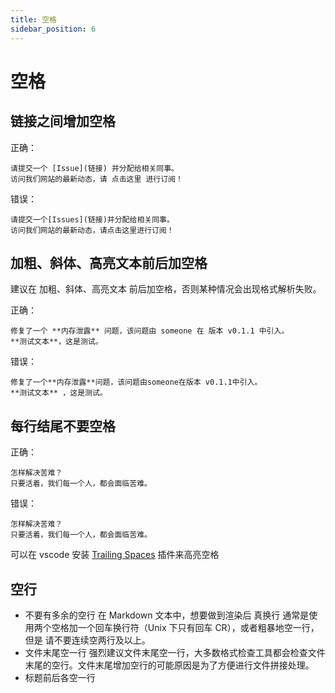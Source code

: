 ```yaml
---
title: 空格
sidebar_position: 6
---
```


# 空格

## 链接之间增加空格

正确：

```
请提交一个 [Issue](链接) 并分配给相关同事。
访问我们网站的最新动态，请 点击这里 进行订阅！
```

错误：

```
请提交一个[Issues](链接)并分配给相关同事。
访问我们网站的最新动态，请点击这里进行订阅！
```

## 加粗、斜体、高亮文本前后加空格

建议在 加粗、斜体、高亮文本 前后加空格，否则某种情况会出现格式解析失败。

正确：

```
修复了一个 **内存泄露** 问题，该问题由 someone 在 版本 v0.1.1 中引入。
**测试文本**，这是测试。
```

错误：

```
修复了一个**内存泄露**问题，该问题由someone在版本 v0.1.1中引入。
**测试文本** ，这是测试。
```

## 每行结尾不要空格

正确：

```
怎样解决苦难？
只要活着，我们每一个人，都会面临苦难。
```

错误：

```
怎样解决苦难？   
只要活着，我们每一个人，都会面临苦难。   
```

可以在 vscode 安装 [Trailing Spaces](https://marketplace.visualstudio.com/items?itemName=shardulm94.trailing-spaces&ssr=false#review-details) 插件来高亮空格

## 空行

- 不要有多余的空行
在 Markdown 文本中，想要做到渲染后 真换行 通常是使用两个空格加一个回车换行符（Unix 下只有回车 CR），或者粗暴地空一行，但是 请不要连续空两行及以上。
- 文件末尾空一行
强烈建议文件末尾空一行，大多数格式检查工具都会检查文件末尾的空行。文件末尾增加空行的可能原因是为了方便进行文件拼接处理。
- 标题前后各空一行
